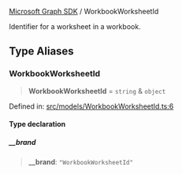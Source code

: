 [Microsoft Graph SDK](README.md) / WorkbookWorksheetId

Identifier for a worksheet in a workbook.

## Type Aliases

### WorkbookWorksheetId

> **WorkbookWorksheetId** = `string` & `object`

Defined in: [src/models/WorkbookWorksheetId.ts:6](https://github.com/Future-Secure-AI/microsoft-graph/blob/main/src/models/WorkbookWorksheetId.ts#L6)

#### Type declaration

##### \_\_brand

> **\_\_brand**: `"WorkbookWorksheetId"`
